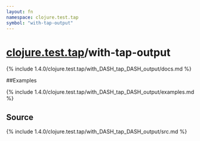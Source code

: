 ```yaml
---
layout: fn
namespace: clojure.test.tap
symbol: "with-tap-output"
---
```


# [clojure.test.tap](../)/with-tap-output

{% include 1.4.0/clojure.test.tap/with_DASH_tap_DASH_output/docs.md %}

##Examples

{% include 1.4.0/clojure.test.tap/with_DASH_tap_DASH_output/examples.md %}
## Source
{% include 1.4.0/clojure.test.tap/with_DASH_tap_DASH_output/src.md %}

